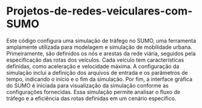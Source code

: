 # Projetos-de-redes-veiculares-com-SUMO

Este código configura uma simulação de tráfego no SUMO, uma ferramenta amplamente utilizada para modelagem e simulação de mobilidade urbana. Primeiramente, são definidos os nós e arestas da rede viária, seguidos pela especificação das rotas dos veículos. Cada veículo tem características definidas, como aceleração e velocidade máxima. A configuração da simulação inclui a definição dos arquivos de entrada e os parâmetros de tempo, indicando o início e o fim da simulação. Por fim, a interface gráfica do SUMO é iniciada para visualização da simulação conforme as configurações fornecidas. Essa simulação permite analisar o fluxo de tráfego e a eficiência das rotas definidas em um cenário específico.

